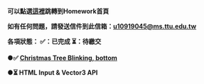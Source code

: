 <strong>可以點選[這裡](https://mark220620.github.io/W3D_hw/index.html)跳轉到Homework首頁<strong>

如有任何問題，請發送信件到此信箱：u10919045@ms.ttu.edu.tw

各項狀態： ✅：已完成  ⏳：待繳交

 ●✅ [Christmas Tree Blinking, bottom](https://mark220620.github.io/W3D_hw/HW1.html)
 
 ●⏳ HTML Input & Vector3 API
